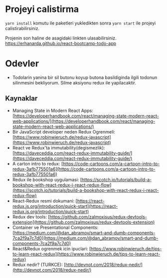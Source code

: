 #  Projeyi calistirma

`yarn install` komutu ile paketleri yukledikten sonra `yarn start` ile projeyi calistirabilirsiniz.

Projenin son haline de asagidaki linkten ulasabilirsiniz.
https://erhanarda.github.io/react-bootcamp-todo-app

# Odevler

 - Todolarin yanina bir sil butonu koyup butona basildiginda ilgili todonun silinmesini bekliyorum. Silme aksiyonu redux ile yapilacaktir.

## Kaynaklar

-   Managing State in Modern React Apps:  [https://developerhandbook.com/react/managing-state-modern-react-web-applications/](https://developerhandbook.com/react/managing-state-modern-react-web-applications/)
-   Bir JavaScript developer neden Redux Ogrenmeli:  [https://www.robinwieruch.de/redux-javascript](https://www.robinwieruch.de/redux-javascript)
-   React ve Redux'ta immutability(degismezlik):  [https://daveceddia.com/react-redux-immutability-guide/](https://daveceddia.com/react-redux-immutability-guide/)
-   A carton intro to redux:  [https://code-cartoons.com/a-cartoon-intro-to-redux-3afb775501a6](https://code-cartoons.com/a-cartoon-intro-to-redux-3afb775501a6)
-   Redux ile bookshop uygulamasi:  [https://scotch.io/tutorials/build-a-bookshop-with-react-redux-i-react-redux-flow](https://scotch.io/tutorials/build-a-bookshop-with-react-redux-i-react-redux-flow)
-   React-Redux resmi dokumani:  [https://react-redux.js.org/introduction/quick-start](https://react-redux.js.org/introduction/quick-start)
-   Redux dev tools:  [https://github.com/zalmoxisus/redux-devtools-extension](https://github.com/zalmoxisus/redux-devtools-extension)
-   Container ve Presentational Components:  [https://medium.com/@dan_abramov/smart-and-dumb-components-7ca2f9a7c7d0](https://medium.com/@dan_abramov/smart-and-dumb-components-7ca2f9a7c7d0)
-   React&Redux ogrenmek icin ipuclari:  [https://www.robinwieruch.de/tips-to-learn-react-redux](https://www.robinwieruch.de/tips-to-learn-react-redux)
-   Redux nedir? (TURKCE):  [http://devnot.com/2018/redux-nedir/](http://devnot.com/2018/redux-nedir/)
